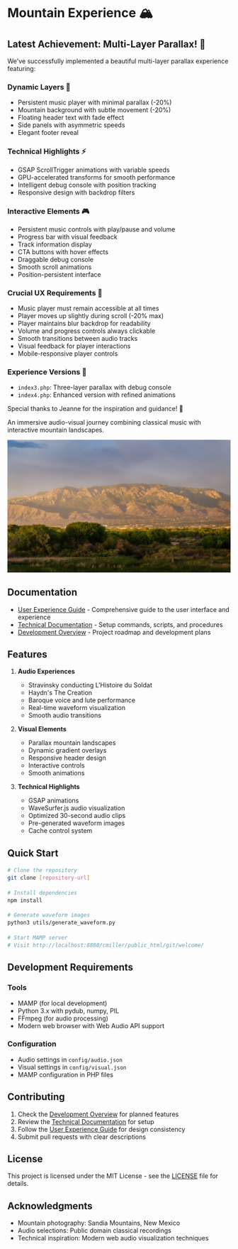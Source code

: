 # Mountain Experience 🏔️

## Latest Achievement: Multi-Layer Parallax! 🎉

We've successfully implemented a beautiful multi-layer parallax experience featuring:

### Dynamic Layers 🌟
- Persistent music player with minimal parallax (-20%)
- Mountain background with subtle movement (-20%)
- Floating header text with fade effect
- Side panels with asymmetric speeds
- Elegant footer reveal

### Technical Highlights ⚡
- GSAP ScrollTrigger animations with variable speeds
- GPU-accelerated transforms for smooth performance
- Intelligent debug console with position tracking
- Responsive design with backdrop filters

### Interactive Elements 🎮
- Persistent music controls with play/pause and volume
- Progress bar with visual feedback
- Track information display
- CTA buttons with hover effects
- Draggable debug console
- Smooth scroll animations
- Position-persistent interface

### Crucial UX Requirements 🎯
- Music player must remain accessible at all times
- Player moves up slightly during scroll (-20% max)
- Player maintains blur backdrop for readability
- Volume and progress controls always clickable
- Smooth transitions between audio tracks
- Visual feedback for player interactions
- Mobile-responsive player controls

### Experience Versions 🚀
- `index3.php`: Three-layer parallax with debug console
- `index4.php`: Enhanced version with refined animations

Special thanks to Jeanne for the inspiration and guidance! 💫

An immersive audio-visual journey combining classical music with interactive mountain landscapes.

![Mountain Scene](includes/i/Sandia_Mountains_optimized.jpg)

## Documentation

- [User Experience Guide](docs/UX.adoc) - Comprehensive guide to the user interface and experience
- [Technical Documentation](TECHNICAL.md) - Setup commands, scripts, and procedures
- [Development Overview](TODO/PMTNM/overview.md) - Project roadmap and development plans

## Features

1. **Audio Experiences**
   - Stravinsky conducting L'Histoire du Soldat
   - Haydn's The Creation
   - Baroque voice and lute performance
   - Real-time waveform visualization
   - Smooth audio transitions

2. **Visual Elements**
   - Parallax mountain landscapes
   - Dynamic gradient overlays
   - Responsive header design
   - Interactive controls
   - Smooth animations

3. **Technical Highlights**
   - GSAP animations
   - WaveSurfer.js audio visualization
   - Optimized 30-second audio clips
   - Pre-generated waveform images
   - Cache control system

## Quick Start

```bash
# Clone the repository
git clone [repository-url]

# Install dependencies
npm install

# Generate waveform images
python3 utils/generate_waveform.py

# Start MAMP server
# Visit http://localhost:8888/cmiller/public_html/git/welcome/
```

## Development Requirements

### Tools
- MAMP (for local development)
- Python 3.x with pydub, numpy, PIL
- FFmpeg (for audio processing)
- Modern web browser with Web Audio API support

### Configuration
- Audio settings in `config/audio.json`
- Visual settings in `config/visual.json`
- MAMP configuration in PHP files

## Contributing

1. Check the [Development Overview](TODO/PMTNM/overview.md) for planned features
2. Review the [Technical Documentation](TECHNICAL.md) for setup
3. Follow the [User Experience Guide](docs/UX.adoc) for design consistency
4. Submit pull requests with clear descriptions

## License

This project is licensed under the MIT License - see the [LICENSE](LICENSE) file for details.

## Acknowledgments

- Mountain photography: Sandia Mountains, New Mexico
- Audio selections: Public domain classical recordings
- Technical inspiration: Modern web audio visualization techniques


